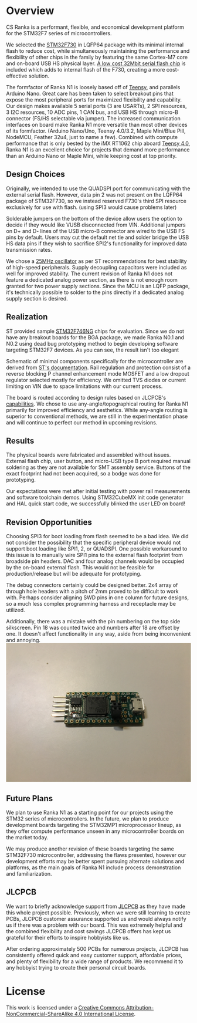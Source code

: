 # Overview

CS Ranka is a performant, flexible, and economical development platform for the STM32F7 series of microcontrollers.

We selected the [STM32F730](https://www.st.com/en/microcontrollers-microprocessors/stm32f730r8.html) in LQFP64 package with its minimal internal flash to reduce cost, while simultaneously maintaining the performance and flexibility of other chips in the family by featuring the same Cortex-M7 core and on-board USB HS physical layer. [A low cost 32Mbit serial flash chip](http://www.fmsh.com/nvm/FM25W32_ds_eng.pdf) is included which adds to internal flash of the F730, creating a more cost-effective solution.

The formfactor of Ranka N1 is loosely based off of [Teensy](https://www.pjrc.com/teensy/), and parallels Arduino Nano. Great care has been taken to select breakout pins that expose the most peripheral ports for maximized flexibility and capability. Our design makes available 5 serial ports (3 are USARTs), 2 SPI resources, 3 I2C resources, 10 ADC pins, 1 CAN bus, and USB HS through micro-B connector (FS/HS selectable via jumper). The increased communication interfaces on board make Ranka N1 more versatile than most other devices of its formfactor. (Arduino Nano/Uno, Teensy 4.0/3.2, Maple Mini/Blue Pill, NodeMCU, Feather 32u4, just to name a few). Combined with compute performance that is only bested by the iMX RT1062 chip aboard [Teensy 4.0](https://www.pjrc.com/store/teensy40.html), Ranka N1 is an excellent choice for projects that demand more performance than an Arduino Nano or Maple Mini, while keeping cost at top priority.

## Design Choices

Originally, we intended to use the QUADSPI port for communicating with the external serial flash. However, data pin 2 was not present on the LQFP64 package of STM32F730, so we instead reserved F730's third SPI resource exclusively for use with flash. (using SPI3 would cause problems later)
 
Solderable jumpers on the bottom of the device allow users the option to decide if they would like VUSB disconnected from VIN. Additional jumpers on D+ and D- lines of the USB micro-B connector are wired to the USB FS pins by default. Users may cut the default net tie and solder bridge the USB HS data pins if they wish to sacrifice SPI2's functionality for improved data transmission rates.

We chose a [25MHz oscillator](https://lcsc.com/product-detail/SMD-Oscillators-XO_EPSON_Q33310F70032100_SG-310SCF-25MHZ-3-3V-40-85_C32526.html) as per ST recommendations for best stability of high-speed peripherals. Supply decoupling capacitors were included as well for improved stability. The current revision of Ranka N1 does not feature a dedicated analog power section, as there is not enough room granted for two power supply sections. Since the MCU is an LQFP package, it's technically possible to solder to the pins directly if a dedicated analog supply section is desired.

## Realization

ST provided sample [STM32F746NG](https://estore.st.com/en/stm32f746ngh6-cpn.html) chips for evaluation. Since we do not have any breakout boards for the BGA package, we made Ranka N0.1 and N0.2 using dead bug prototyping method to begin developing software targeting STM32F7 devices. As you can see, the result isn't too elegant

Schematic of minimal components specifically for the microcontroller are derived from [ST's documentation](https://www.st.com/resource/en/application_note/dm00164549-getting-started-with-stm32f7-series-mcu-hardware-development-stmicroelectronics.pdf). Rail regulation and protection consist of a reverse blocking P channel enhancement mode MOSFET and a low dropout regulator selected mostly for efficiency. We omitted TVS diodes or current limiting on VIN due to space limitations with our current process.

The board is routed according to design rules based on JLCPCB's [capabilities](https://jlcpcb.com/capabilities/Capabilities). We chose to use any-angle/topographical routing for Ranka N1 primarily for improved efficiency and aesthetics. While any-angle routing is superior to conventional methods, we are still in the experimentation phase and will continue to perfect our method in upcoming revisions.

## Results

The physical boards were fabricated and assembled without issues. External flash chip, user button, and micro-USB type B port required manual soldering as they are not available for SMT assembly service. Buttons of the exact footprint had not been acquired, so a bodge was done for prototyping.

Our expectations were met after initial testing with power rail measurements and software toolchain demos. Using STM32CubeMX init code generator and HAL quick start code, we successfully blinked the user LED on board!

## Revision Opportunities
Choosing SPI3 for boot loading from flash seemed to be a bad idea. We did not consider the possibility that the specific peripheral device would not support boot loading like SPI1, 2, or QUADSPI. One possible workaround to this issue is to manually wire SPI1 pins to the external flash footprint from broadside pin headers. DAC and four analog channels would be occupied by the on-board external flash. This would not be feasible for production/release but will be adequate for prototyping.

The debug connectors certainly could be designed better. 2x4 array of through hole headers with a pitch of 2mm proved to be difficult to work with. Perhaps consider aligning SWD pins in one column for future designs, so a much less complex programming harness and receptacle may be utilized.

Additionally, there was a mistake with the pin numbering on the top side silkscreen. Pin 18 was counted twice and numbers after 18 are offset by one. It doesn't affect functionality in any way, aside from being inconvenient and annoying. ![Image of mislabeled pins](images/ranka-n1-top-label.jpg)

## Future Plans

We plan to use Ranka N1 as a starting point for our projects using the STM32 series of microcontrollers. In the future, we plan to produce development boards targeting the STM32MP1 microprocessor lineup, as they offer compute performance unseen in any microcontroller boards on the market today.

We may produce another revision of these boards targeting the same STM32F730 microcontroller, addressing the flaws presented, however our development efforts may be better spent pursuing alternate solutions and platforms, as the main goals of Ranka N1 include process demonstration and familiarization.

## JLCPCB

We want to briefly acknowledge support from [JLCPCB](https://jlcpcb.com/) as they have made this whole project possible. Previously, when we were still learning to create PCBs, JLCPCB customer assurance supported us and would always notify us if there was a problem with our board. This was extremely helpful and the combined flexibility and cost savings JLCPCB offers has kept us grateful for their efforts to inspire hobbyists like us.

After ordering approximately 500 PCBs for numerous projects, JLCPCB has consistently offered quick and easy customer support, affordable prices, and plenty of flexibility for a wide range of products. We recommend it to any hobbyist trying to create their personal circuit boards.

# License
This work is licensed under a [Creative Commons Attribution-NonCommercial-ShareAlike 4.0 International License][cc-by-nc-sa].

[cc-by-nc-sa]: http://creativecommons.org/licenses/by-nc-sa/4.0/
